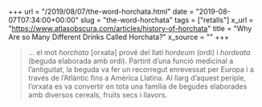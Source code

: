 +++
url = "/2019/08/07/the-word-horchata.html"
date = "2019-08-07T07:34:00+00:00"
slug = "the-word-horchata"
tags = ["retalls"]
x_url = "https://www.atlasobscura.com/articles/history-of-horchata"
title = "Why Are so Many Different Drinks Called Horchata?"
x_source = ""
+++


>… el mot *horchata* \[orxata] prové del llatí *hordeum* (ordi) i *hordeata* (beguda elaborada amb ordi). Partint d’una funció medicinal a l’antiguitat, la beguda va fer un recorregut enrevessat per Europa i a través de l’Atlàntic fins a Amèrica Llatina. Al llarg d’aquest periple, l’orxata es va convertir en tota una família de begudes elaborades amb diversos cereals, fruits secs i llavors.
